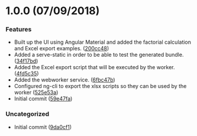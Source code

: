 # 1.0.0 (07/09/2018)

### Features
*  Built up the UI using Angular Material and added the factorial calculation and Excel export examples. ([200cc48](https://github.com/damoresa/ng-webworker/commit/200cc48))
*  Added a serve-static in order to be able to test the generated bundle. ([34f17bd](https://github.com/damoresa/ng-webworker/commit/34f17bd))
*  Added the Excel export script that will be executed by the worker. ([4fd5c35](https://github.com/damoresa/ng-webworker/commit/4fd5c35))
*  Added the webworker service. ([6fbc47b](https://github.com/damoresa/ng-webworker/commit/6fbc47b))
*  Configured ng-cli to export the xlsx scripts so they can be used by the worker ([525e53a](https://github.com/damoresa/ng-webworker/commit/525e53a))
*  Initial commit ([59e47fa](https://github.com/damoresa/ng-webworker/commit/59e47fa))


### Uncategorized
* Initial commit ([9da0cf1](https://github.com/damoresa/ng-webworker/commit/9da0cf1))


